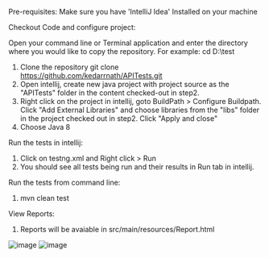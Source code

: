 Pre-requisites: Make sure you have 'IntelliJ Idea' Installed on your machine 

Checkout Code and configure project:

Open your command line or Terminal application and enter the directory where you would like to copy the repository. For example: cd D:\test

1. Clone the repository git clone https://github.com/kedarrnath/APITests.git
2. Open intellij, create new java project with project source as the "APITests" folder in the content checked-out in step2.
3. Right click on the project in intellij, goto BuildPath > Configure Buildpath. Click "Add External Libraries" and choose libraries from the "libs" folder in the project checked out in step2. Click "Apply and close"
4. Choose Java 8


Run the tests in intellij:

1. Click on testng.xml and Right click > Run
2. You should see all tests being run and their results in Run tab in intellij.

Run the tests from command line:
1. mvn clean test

View Reports:
1. Reports will be avaiable in src/main/resources/Report.html



![image](https://user-images.githubusercontent.com/31267337/226098691-db3bc7ea-be5f-4a97-9bdc-1beeb83eba6c.png)
![image](https://user-images.githubusercontent.com/31267337/226098707-44209f1a-34b4-4bf9-b10c-00e1794b09fa.png)
